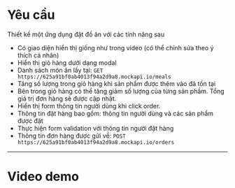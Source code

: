 # Yêu cầu

Thiết kế một ứng dụng đặt đồ ăn với các tính năng sau

- Có giao diện hiển thị giống như trong video (có thể chỉnh sửa theo ý thích cá nhân)
- Hiển thị giỏ hàng dưới dạng modal
- Danh sách món ăn lấy tại: `GET https://625a91bf0ab4013f94a2d9a8.mockapi.io/meals`
- Tăng số lượng trong giỏ hàng khi sản phẩm được thêm vào đã tồn tại
- Bên trong giỏ hàng có thể tăng giảm số lượng của từng sản phầm. Tổng giá trị đơn hàng sẽ được cập nhật.
- Hiển thị form thông tin người dùng khi click order.
- Thông tin đặt hàng bao gồm: thông tin người dùng và các sản phẩm được đặt
- Thực hiện form validation với thông tin người đặt hàng
- Thông tin đơn hàng được gửi về: `POST https://625a91bf0ab4013f94a2d9a8.mockapi.io/orders`

---

# Video demo
